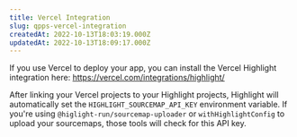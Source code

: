 ```yaml
---
title: Vercel Integration
slug: qpps-vercel-integration
createdAt: 2022-10-13T18:03:19.000Z
updatedAt: 2022-10-13T18:09:17.000Z
---
```


If you use Vercel to deploy your app, you can install the Vercel Highlight integration here: <https://vercel.com/integrations/highlight/>

After linking your Vercel projects to your Highlight projects, Highlight will automatically set the `HIGHLIGHT_SOURCEMAP_API_KEY`  environment variable. If you're using `@higlight-run/sourcemap-uploader`  or `withHighlightConfig`  to upload your sourcemaps, those tools will check for this API key.

